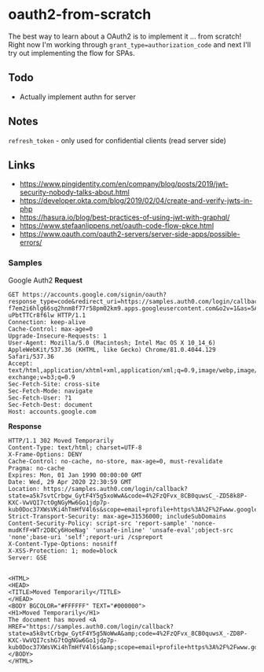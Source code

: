 # oauth2-from-scratch
The best way to learn about a OAuth2 is to implement it ... from scratch! Right now I'm working through `grant_type=authorization_code` and next I'll try out implementing the flow for SPAs.

## Todo
- Actually implement authn for server

## Notes
`refresh_token` - only used for confidential clients (read server side)

## Links
- https://www.pingidentity.com/en/company/blog/posts/2019/jwt-security-nobody-talks-about.html
- https://developer.okta.com/blog/2019/02/04/create-and-verify-jwts-in-php
- https://hasura.io/blog/best-practices-of-using-jwt-with-graphql/
- https://www.stefaanlippens.net/oauth-code-flow-pkce.html
- https://www.oauth.com/oauth2-servers/server-side-apps/possible-errors/


### Samples
Google Auth2
**Request**
```
GET https://accounts.google.com/signin/oauth?response_type=code&redirect_uri=https://samples.auth0.com/login/callback&scope=email+profile&state=a5k7sn9vtCrbgw_GytF4Y5g5NoWwA&client_id=969181497182-f7em2i6hlg66sq2hnm8f77r58pm02km9.apps.googleusercontent.com&o2v=1&as=5AwY6s38-uPbtTTCr8f6lw HTTP/1.1
Connection: keep-alive
Cache-Control: max-age=0
Upgrade-Insecure-Requests: 1
User-Agent: Mozilla/5.0 (Macintosh; Intel Mac OS X 10_14_6) AppleWebKit/537.36 (KHTML, like Gecko) Chrome/81.0.4044.129 Safari/537.36
Accept: text/html,application/xhtml+xml,application/xml;q=0.9,image/webp,image/apng,*/*;q=0.8,application/signed-exchange;v=b3;q=0.9
Sec-Fetch-Site: cross-site
Sec-Fetch-Mode: navigate
Sec-Fetch-User: ?1
Sec-Fetch-Dest: document
Host: accounts.google.com
```

**Response**
```
HTTP/1.1 302 Moved Temporarily
Content-Type: text/html; charset=UTF-8
X-Frame-Options: DENY
Cache-Control: no-cache, no-store, max-age=0, must-revalidate
Pragma: no-cache
Expires: Mon, 01 Jan 1990 00:00:00 GMT
Date: Wed, 29 Apr 2020 22:30:59 GMT
Location: https://samples.auth0.com/login/callback?state=a5k7svtCrbgw_GytF4Y5g5xoWwA&code=4%2FzQFvx_8CB0quwsC_-ZD58k8P-KXC-VwVQI7ctOgNGyMw6Go1jdp7p-kub0Doc37XWsVKi4hTmHfV4l6s&scope=email+profile+https%3A%2F%2Fwww.googleapis.com%2Fauth%2Fuserinfo.email+https%3A%2F%2Fwww.googleapis.com%2Fauth%2Fuserinfo.profile+openid&authuser=0&prompt=none
Strict-Transport-Security: max-age=31536000; includeSubDomains
Content-Security-Policy: script-src 'report-sample' 'nonce-mudKfF+WTr2D8Cy6HoeNag' 'unsafe-inline' 'unsafe-eval';object-src 'none';base-uri 'self';report-uri /cspreport
X-Content-Type-Options: nosniff
X-XSS-Protection: 1; mode=block
Server: GSE


<HTML>
<HEAD>
<TITLE>Moved Temporarily</TITLE>
</HEAD>
<BODY BGCOLOR="#FFFFFF" TEXT="#000000">
<H1>Moved Temporarily</H1>
The document has moved <A HREF="https://samples.auth0.com/login/callback?state=a5k8vtCrbgw_GytF4Y5g5NoWwA&amp;code=4%2FzQFvx_8CB0quwsX_-ZD8P-KXC-VwVQI7cshG7tOgNGw6Go1jdp7p-kub0Doc37XWsVKi4hTmHfV4l6s&amp;scope=email+profile+https%3A%2F%2Fwww.googleapis.com%2Fauth%2Fuserinfo.email+https%3A%2F%2Fwww.googleapis.com%2Fauth%2Fuserinfo.profile+openid&amp;authuser=0&amp;prompt=none">here</A>.
</BODY>
</HTML>
```